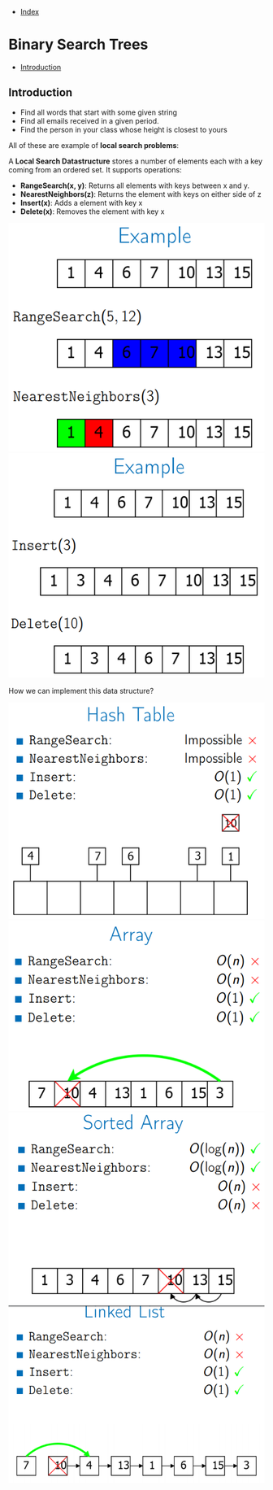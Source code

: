 * [Index](https://github.com/KiraDiShira/AlgorithmsAndDataStructures/blob/master/README.md#project-title)

# Binary Search Trees

* [Introduction](#introduction)

## Introduction

- Find all words that start with some given string
- Find all emails received in a given period.
- Find the person in your class whose height is closest to yours

All of these are example of **local search problems**:

A **Local Search Datastructure** stores a number of elements each with a key coming from an ordered set. It supports operations:

- **RangeSearch(x, y)**: Returns all elements with keys between x and y.
- **NearestNeighbors(z)**: Returns the element with keys on either side of z
- **Insert(x)**: Adds a element with key x
- **Delete(x)**: Removes the element with key x

<img src="https://github.com/KiraDiShira/AlgorithmsAndDataStructures/blob/master/RepoFiles/BinarySearchTrees/Images/bst1.PNG" />

<img src="https://github.com/KiraDiShira/AlgorithmsAndDataStructures/blob/master/RepoFiles/BinarySearchTrees/Images/bst2.PNG" />

How we can implement this data structure?

<img src="https://github.com/KiraDiShira/AlgorithmsAndDataStructures/blob/master/RepoFiles/BinarySearchTrees/Images/bst3.PNG" />

<img src="https://github.com/KiraDiShira/AlgorithmsAndDataStructures/blob/master/RepoFiles/BinarySearchTrees/Images/bst4.PNG" />

<img src="https://github.com/KiraDiShira/AlgorithmsAndDataStructures/blob/master/RepoFiles/BinarySearchTrees/Images/bst5.PNG" />

<img src="https://github.com/KiraDiShira/AlgorithmsAndDataStructures/blob/master/RepoFiles/BinarySearchTrees/Images/bst6.PNG" />
